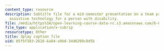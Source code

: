 ```yaml
---
content_type: resource
description: Subtitle file for a mid-semester presentation on a team project to develop
  assistive technology for a person with disability.
file: /media/https%3A/open-learning-course-data-rc.s3.amazonaws.com/6-811-principles-and-practice-of-assistive-technology-fall-2014/05f5f38326166a84a9bd34d6299c8d5b_EWjWv1YBB7A.srt
file_type: application/x-subrip
resourcetype: Other
title: 3play caption file
uid: 05f5f383-2616-6a84-a9bd-34d6299c8d5b
---
```

